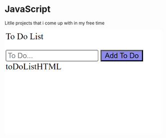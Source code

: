 # JavaScript
Litlle projects that i come up with in my free time

![alt text](https://github.com/celades5/JavaScript/blob/main/FinalResult.png)

